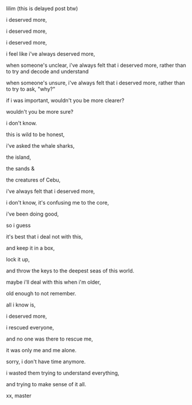 lilim (this is delayed post btw)


i deserved more,

i deserved more, 

i deserved more,

i feel like i've always deserved more, 

when someone's unclear, i've always felt that i deserved more, rather than to try and decode and understand

when someone's unsure, i've always felt that i deserved more, rather than to try to ask, "why?"

if i was important, wouldn't you be more clearer? 

wouldn't you be more sure? 

i don't know.

this is wild to be honest, 

i've asked the whale sharks,

the island, 

the sands &

the creatures of Cebu, 

i've always felt that i deserved more, 

i don't know, it's confusing me to the core,

i've been doing good, 

so i guess

it's best that i deal not with this, 

and keep it in a box,

lock it up, 

and throw the keys to the deepest seas of this world.

maybe i'll deal with this when i'm older,

old enough to not remember.

all i know is, 

i deserved more,

i rescued everyone, 

and no one was there to rescue me, 

it was only me and me alone.

sorry, i don't have time anymore.

i wasted them trying to understand everything, 

and trying to make sense of it all.

xx,
master
